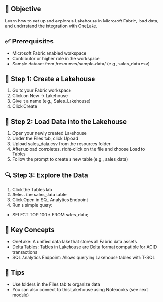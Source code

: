 ## 🎯 Objective
Learn how to set up and explore a Lakehouse in Microsoft Fabric, load data, and understand the integration with OneLake.

## ✅ Prerequisites
- Microsoft Fabric enabled workspace
- Contributor or higher role in the workspace
- Sample dataset from /resources/sample-data/ (e.g., sales_data.csv)

## 🧱 Step 1: Create a Lakehouse
1. Go to your Fabric workspace
2. Click on New → Lakehouse
3. Give it a name (e.g., Sales_Lakehouse)
4. Click Create

## 📁 Step 2: Load Data into the Lakehouse
1. Open your newly created Lakehouse
2. Under the Files tab, click Upload
3. Upload sales_data.csv from the resources folder
4. After upload completes, right-click on the file and choose Load to Tables
5. Follow the prompt to create a new table (e.g., sales_data)

## 🔍 Step 3: Explore the Data
1. Click the Tables tab
2. Select the sales_data table
3. Click Open in SQL Analytics Endpoint
4. Run a simple query:
  - SELECT TOP 100 * FROM sales_data;

## 📘 Key Concepts
- OneLake: A unified data lake that stores all Fabric data assets
- Delta Tables: Tables in Lakehouse are Delta format compatible for ACID transactions
- SQL Analytics Endpoint: Allows querying Lakehouse tables with T-SQL

## 🧠 Tips
- Use folders in the Files tab to organize data
- You can also connect to this Lakehouse using Notebooks (see next module)
